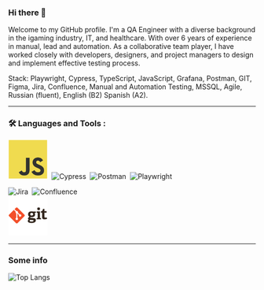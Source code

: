 ### Hi there 👋

Welcome to my GitHub profile. 
I'm a QA Engineer with a diverse background in the igaming industry, IT, and healthcare. With over 6 years of experience in manual, lead and automation. 
As a collaborative team player, I have worked closely with developers, designers, and project managers to design and implement effective testing process. 

Stack:
Playwright, Cypress, TypeScript, JavaScript, Grafana, Postman, GIT, Figma, Jira, Confluence, Manual and Automation Testing, MSSQL, Agile, Russian (fluent), English (B2) Spanish (A2).

---

### :hammer_and_wrench: Languages and Tools :

<div>
 
  <img src="https://github.com/devicons/devicon/blob/master/icons/javascript/javascript-original.svg" title="JavaScript" alt="JavaScript" width="80" height="80"/>&nbsp;
  <img src="https://github.com/cypress-io/cypress-icons/blob/master/src/icons/icon_128x128.png" title="Cypress" alt="Cypress" width="80" height="80"/>&nbsp;
  <img src="https://www.svgrepo.com/show/354202/postman-icon.svg" title="Postman" alt="Postman" width="80" height="80"/>&nbsp;
  <img src="https://playwright.dev/img/playwright-logo.svg"  title="Playwright" alt="Playwright" width="80" height="80"/>&nbsp;
</div>
<div>
  <img src="https://www.svgrepo.com/show/353935/jira.svg" title="Jira" alt="Jira" width="80" height="80"/>&nbsp;
  <img src="https://www.svgrepo.com/show/373525/confluence.svg" title="Confluence" alt="Confluence" width="80" height="80"/>&nbsp;
</div>
<div>
  <img src="https://github.com/devicons/devicon/blob/master/icons/git/git-original-wordmark.svg" title="Git" **alt="Git" width="80" height="80"/>&nbsp;

</div>

---

### Some info

![Top Langs](https://github-readme-stats-sigma-five.vercel.app/api/top-langs/?username=razmikoganesian&layout=compact&theme=vision-friendly-dark)

